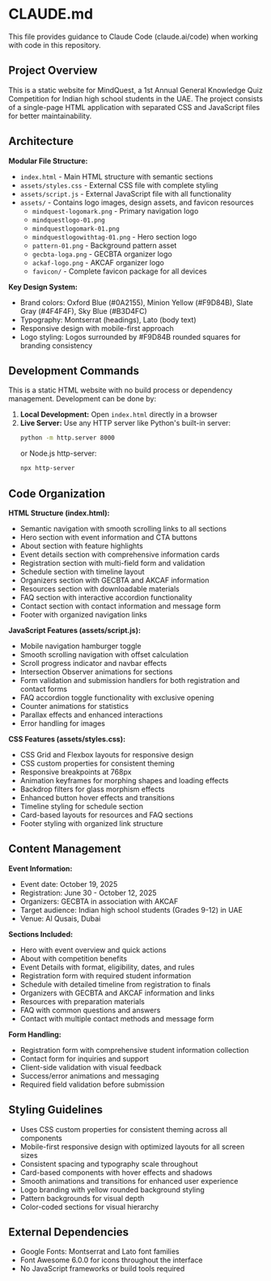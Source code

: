 # CLAUDE.md

This file provides guidance to Claude Code (claude.ai/code) when working with code in this repository.

## Project Overview

This is a static website for MindQuest, a 1st Annual General Knowledge Quiz Competition for Indian high school students in the UAE. The project consists of a single-page HTML application with separated CSS and JavaScript files for better maintainability.

## Architecture

**Modular File Structure:**
- `index.html` - Main HTML structure with semantic sections
- `assets/styles.css` - External CSS file with complete styling
- `assets/script.js` - External JavaScript file with all functionality
- `assets/` - Contains logo images, design assets, and favicon resources
  - `mindquest-logomark.png` - Primary navigation logo
  - `mindquestlogo-01.png`
  - `mindquestlogomark-01.png` 
  - `mindquestlogowithtag-01.png` - Hero section logo
  - `pattern-01.png` - Background pattern asset
  - `gecbta-loga.png` - GECBTA organizer logo
  - `ackaf-logo.png` - AKCAF organizer logo
  - `favicon/` - Complete favicon package for all devices

**Key Design System:**
- Brand colors: Oxford Blue (#0A2155), Minion Yellow (#F9D84B), Slate Gray (#4F4F4F), Sky Blue (#B3D4FC)
- Typography: Montserrat (headings), Lato (body text)
- Responsive design with mobile-first approach
- Logo styling: Logos surrounded by #F9D84B rounded squares for branding consistency

## Development Commands

This is a static HTML website with no build process or dependency management. Development can be done by:

1. **Local Development:** Open `index.html` directly in a browser
2. **Live Server:** Use any HTTP server like Python's built-in server:
   ```bash
   python -m http.server 8000
   ```
   or Node.js http-server:
   ```bash
   npx http-server
   ```

## Code Organization

**HTML Structure (index.html):**
- Semantic navigation with smooth scrolling links to all sections
- Hero section with event information and CTA buttons
- About section with feature highlights
- Event details section with comprehensive information cards
- Registration section with multi-field form and validation
- Schedule section with timeline layout
- Organizers section with GECBTA and AKCAF information
- Resources section with downloadable materials
- FAQ section with interactive accordion functionality
- Contact section with contact information and message form
- Footer with organized navigation links

**JavaScript Features (assets/script.js):**
- Mobile navigation hamburger toggle
- Smooth scrolling navigation with offset calculation
- Scroll progress indicator and navbar effects
- Intersection Observer animations for sections
- Form validation and submission handlers for both registration and contact forms
- FAQ accordion toggle functionality with exclusive opening
- Counter animations for statistics
- Parallax effects and enhanced interactions
- Error handling for images

**CSS Features (assets/styles.css):**
- CSS Grid and Flexbox layouts for responsive design
- CSS custom properties for consistent theming
- Responsive breakpoints at 768px
- Animation keyframes for morphing shapes and loading effects
- Backdrop filters for glass morphism effects
- Enhanced button hover effects and transitions
- Timeline styling for schedule section
- Card-based layouts for resources and FAQ sections
- Footer styling with organized link structure

## Content Management

**Event Information:**
- Event date: October 19, 2025
- Registration: June 30 - October 12, 2025
- Organizers: GECBTA in association with AKCAF
- Target audience: Indian high school students (Grades 9-12) in UAE
- Venue: Al Qusais, Dubai

**Sections Included:**
- Hero with event overview and quick actions
- About with competition benefits
- Event Details with format, eligibility, dates, and rules
- Registration form with required student information
- Schedule with detailed timeline from registration to finals
- Organizers with GECBTA and AKCAF information and links
- Resources with preparation materials
- FAQ with common questions and answers
- Contact with multiple contact methods and message form

**Form Handling:**
- Registration form with comprehensive student information collection
- Contact form for inquiries and support
- Client-side validation with visual feedback
- Success/error animations and messaging
- Required field validation before submission

## Styling Guidelines

- Uses CSS custom properties for consistent theming across all components
- Mobile-first responsive design with optimized layouts for all screen sizes
- Consistent spacing and typography scale throughout
- Card-based components with hover effects and shadows
- Smooth animations and transitions for enhanced user experience
- Logo branding with yellow rounded background styling
- Pattern backgrounds for visual depth
- Color-coded sections for visual hierarchy

## External Dependencies

- Google Fonts: Montserrat and Lato font families
- Font Awesome 6.0.0 for icons throughout the interface
- No JavaScript frameworks or build tools required
